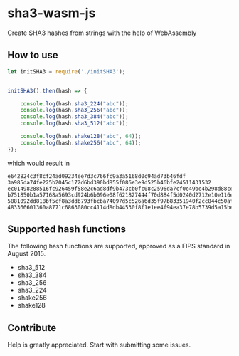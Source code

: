 # sha3-wasm-js
Create SHA3 hashes from strings with the help of WebAssembly

## How to use

```javascript
let initSHA3 = require('./initSHA3');


initSHA3().then(hash => {

    console.log(hash.sha3_224("abc"));
    console.log(hash.sha3_256("abc"));
    console.log(hash.sha3_384("abc"));
    console.log(hash.sha3_512("abc"));

    console.log(hash.shake128("abc", 64));
    console.log(hash.shake256("abc", 64));
});
````


which would result in

```
e642824c3f8cf24ad09234ee7d3c766fc9a3a5168d0c94ad73b46fdf
3a985da74fe225b2045c172d6bd390bd855f086e3e9d525b46bfe24511431532
ec01498288516fc926459f58e2c6ad8df9b473cb0fc08c2596da7cf0e49be4b298d88cea927ac7f539f1edf228376d25
b751850b1a57168a5693cd924b6b096e08f621827444f70d884f5d0240d2712e10e116e9192af3c91a7ec57647e3934057340b4cf408d5a56592f8274eec53f0
5881092dd818bf5cf8a3ddb793fbcba74097d5c526a6d35f97b83351940f2cc844c50af32acd3f2cdd066568706f509bc1bdde58295dae3f891a9a0fca578378
483366601360a8771c6863080cc4114d8db44530f8f1e1ee4f94ea37e78b5739d5a15bef186a5386c75744c0527e1faa9f8726e462a12a4feb06bd8801e751e4
```

## Supported hash functions

The following hash functions are supported, approved as a FIPS standard in August 2015.

- sha3_512
- sha3_384
- sha3_256
- sha3_224
- shake256
- shake128

## Contribute

Help is greatly appreciated. Start with submitting some issues.